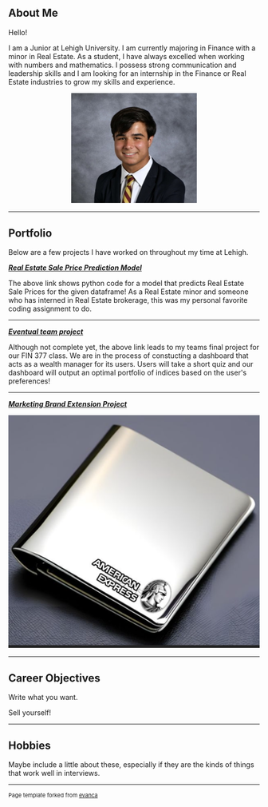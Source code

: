 ## About Me
Hello!

I am a Junior at Lehigh University. I am currently majoring in Finance with a minor in Real Estate. As a student, I have always excelled when working with numbers and mathematics. I possess strong communication and leadership skills and I am looking for an internship in the Finance or Real Estate industries to grow my skills and experience.

<!-- Upload your own photo and change the path -->

<p style="text-align:center;">
  <img class="img-circle" src="images/IMG_1850.jpg" width="50%">
</p>

---

## Portfolio

Below are a few projects I have worked on throughout my time at Lehigh.

<!-- You can link to other websites, PDFs in this repo, and other pages in this repo -->

_**[Real Estate Sale Price Prediction Model](model)**_

The above link shows python code for a model that predicts Real Estate Sale Prices for the given dataframe! As a Real Estate minor and someone who has interned in Real Estate brokerage, this was my personal favorite coding assignment to do.



---



_**[Eventual team project](https://wealth-advisor-dashboard-zxeuck5wssugu23mf7cjon.streamlit.app/)**_

Although not complete yet, the above link leads to my teams final project for our FIN 377 class. We are in the process of constucting a dashboard that acts as a wealth manager for its users. Users will take a short quiz and our dashboard will output an optimal portfolio of indices based on the user's preferences! 


---

_**[Marketing Brand Extension Project](/pdf/MKT_111.pdf)**_



<img src="images/wallet.png"/>

---

## Career Objectives

Write what you want. 

Sell yourself!

---

## Hobbies

Maybe include a little about these, especially if they are the kinds of things that work well in interviews.

---
<p style="font-size:11px">Page template forked from <a href="https://github.com/evanca/quick-portfolio">evanca</a></p>
<!-- Remove above link if you don't want to attibute -->
